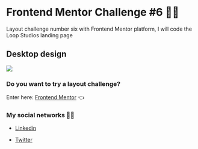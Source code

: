 # Frontend Mentor Challenge #6 🐱‍💻

Layout challenge number six with Frontend Mentor platform, I will code the Loop Studios landing page

## Desktop design

![](https://i.imgur.com/s2EmV7m.jpg)

### Do you want to try a layout challenge?

Enter here: [Frontend Mentor](https://www.frontendmentor.io/challenges 'Click here') 👈

### My social networks 👋🏼

- [Linkedin](https://www.linkedin.com/in/jhon-esteban-herrera-zabala-6b960b196 'My Linkendin')

- [Twitter](https://twitter.com/JhonDev_19 'My Twitter')
